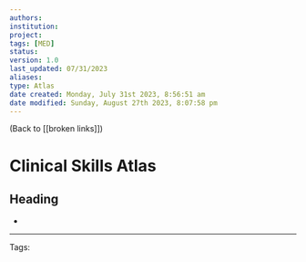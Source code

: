 ```yaml
---
authors: 
institution: 
project: 
tags: [MED]
status: 
version: 1.0
last_updated: 07/31/2023
aliases: 
type: Atlas
date created: Monday, July 31st 2023, 8:56:51 am
date modified: Sunday, August 27th 2023, 8:07:58 pm
---
```


(Back to [[broken links]])

# Clinical Skills Atlas

## Heading
- 

---
Tags:
